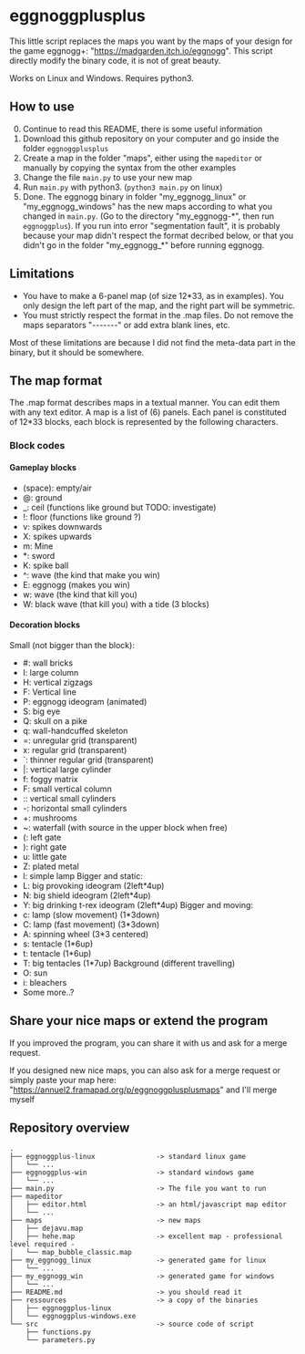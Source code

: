 # eggnoggplusplus #

This little script replaces the maps you want by the maps of your design for the game eggnogg+: "https://madgarden.itch.io/eggnogg".
This script directly modify the binary code, it is not of great beauty.

Works on Linux and Windows. Requires python3.

## How to use ##
0. Continue to read this README, there is some useful information
1. Download this github repository on your computer and go inside the folder `eggnoggplusplus` 
2. Create a map in the folder "maps", either using the `mapeditor` or manually by copying the syntax from the other examples
3. Change the file `main.py` to use your new map
4. Run `main.py` with python3. (`python3 main.py` on linux)
5. Done. The eggnogg binary in folder "my_eggnogg_linux" or "my_eggnogg_windows" has the new maps according to what you changed in `main.py`. (Go to the directory "my_eggnogg-\*", then run `eggnoggplus`). If you run into error "segmentation fault", it is probably because your map didn't respect the format decribed below, or that you didn't go in the folder "my_eggnogg_*" before running eggnogg.


## Limitations ##
- You have to make a 6-panel map (of size 12\*33, as in examples). You only design the left part of the map, and the right part will be symmetric. 
- You must strictly respect the format in the .map files. Do not remove the maps separators "-------" or add extra blank lines, etc.

Most of these limitations are because I did not find the meta-data part in the binary, but it should be somewhere.

## The map format ##
The .map format describes maps in a textual manner. You can edit them with any text editor.
A map is a list of (6) panels. Each panel is constituted of 12\*33 blocks, each block is represented by the following characters.
### Block codes ###
#### Gameplay blocks ####
-  (space): empty/air
- @: ground
- _: ceil (functions like ground but TODO: investigate)
- !: floor (functions like ground ?)
- v: spikes downwards
- X: spikes upwards
- m: Mine
- *: sword
- K: spike ball
- ^: wave (the kind that make you win)
- E: eggnogg (makes you win)
- w: wave (the kind that kill you)
- W: black wave (that kill you) with a tide (3 blocks)

#### Decoration blocks ####
Small (not bigger than the block):
- #: wall bricks
- I: large column
- H: vertical zigzags
- F: Vertical line
- P: eggnogg ideogram (animated)
- S: big eye
- Q: skull on a pike
- q: wall-handcuffed skeleton
- =: unregular grid (transparent)
- x: regular grid (transparent)
- `: thinner regular grid (transparent)
- |: vertical large cylinder
- f: foggy matrix
- F: small vertical column
- :: vertical small cylinders
- -: horizontal small cylinders
- +: mushrooms
- ~: waterfall (with source in the upper block when free)
- (: left gate
- ): right gate
- u: little gate
- Z: plated metal
- l: simple lamp
Bigger and static:
- L: big provoking ideogram (2left*4up)
- N: big shield ideogram (2left*4up)
- Y: big drinking t-rex ideogram (2left*4up)
Bigger and moving:
- c: lamp (slow movement) (1*3down)
- C: lamp (fast movement) (3*3down)
- A: spinning wheel (3*3 centered)
- s: tentacle (1*6up)
- t: tentacle (1*6up)
- T: big tentacles (1*7up)
Background (different travelling)
- O: sun
- i: bleachers
- Some more..?

## Share your nice maps or extend the program ##
If you improved the program, you can share it with us and ask for a merge request.

If you designed new nice maps, you can also ask for a merge request or simply paste your map here: "https://annuel2.framapad.org/p/eggnoggplusplusmaps" and I'll merge myself


## Repository overview ##
```
.
├── eggnoggplus-linux               -> standard linux game
│   └── ...
├── eggnoggplus-win                 -> standard windows game
│   └── ...
├── main.py                         -> The file you want to run
├── mapeditor
│   ├── editor.html                 -> an html/javascript map editor
│   └── ...
├── maps                            -> new maps 
│   ├── dejavu.map
│   ├── hehe.map                    -> excellent map - professional level required - 
│   └── map_bubble_classic.map
├── my_eggnogg_linux                -> generated game for linux 
│   └── ...
├── my_eggnogg_win                  -> generated game for windows 
│   └── ...
├── README.md                       -> you should read it
├── ressources                      -> a copy of the binaries
│   ├── eggnoggplus-linux
│   └── eggnoggplus-windows.exe
└── src                             -> source code of script
    ├── functions.py
    └── parameters.py
```

